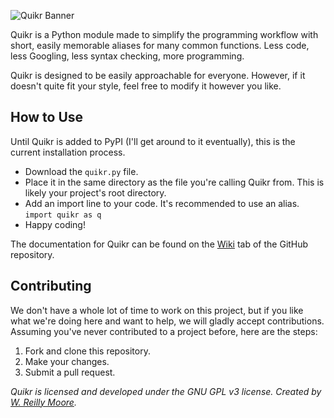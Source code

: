 ![Quikr Banner](https://zxcvbnm.icu/ext/quikr_banner.png "Quikr Banner")

Quikr is a Python module made to simplify the programming workflow with short, easily memorable aliases for many common functions. Less code, less Googling, less syntax checking, more programming.

Quikr is designed to be easily approachable for everyone. However, if it doesn't quite fit your style, feel free to modify it however you like.

## How to Use
Until Quikr is added to PyPI (I'll get around to it eventually), this is the current installation process.
* Download the `quikr.py` file.
* Place it in the same directory as the file you're calling Quikr from. This is likely your project's root directory.
* Add an import line to your code. It's recommended to use an alias. `import quikr as q`
* Happy coding!

The documentation for Quikr can be found on the [Wiki](https://github.com/offbox/quikr/wiki) tab of the GitHub repository.

## Contributing
We don't have a whole lot of time to work on this project, but if you like what we're doing here and want to help, we will gladly accept contributions. Assuming you've never contributed to a project before, here are the steps:
1. Fork and clone this repository.
2. Make your changes.
3. Submit a pull request.

_Quikr is licensed and developed under the GNU GPL v3 license.
Created by [W. Reilly Moore](https://zxcvbnm.icu)._
